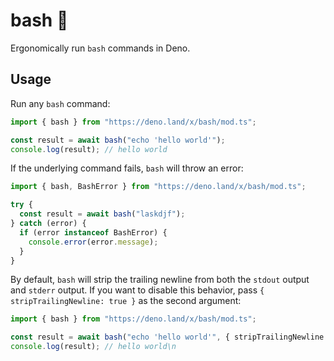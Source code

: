 # bash :boxing_glove:

Ergonomically run `bash` commands in Deno.

## Usage

Run any `bash` command:

```ts
import { bash } from "https://deno.land/x/bash/mod.ts";

const result = await bash("echo 'hello world'");
console.log(result); // hello world
```

If the underlying command fails, `bash` will throw an error:

```ts
import { bash, BashError } from "https://deno.land/x/bash/mod.ts";

try {
  const result = await bash("laskdjf");
} catch (error) {
  if (error instanceof BashError) {
    console.error(error.message);
  }
}
```

By default, `bash` will strip the trailing newline from both the `stdout` output
and `stderr` output. If you want to disable this behavior, pass
`{ stripTrailingNewline: true }` as the second argument:

```ts
import { bash } from "https://deno.land/x/bash/mod.ts";

const result = await bash("echo 'hello world'", { stripTrailingNewline: true });
console.log(result); // hello world\n
```
